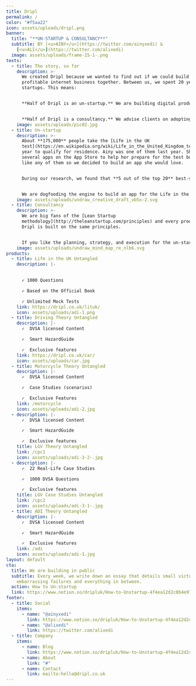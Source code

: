 ```yaml
---
title: Dripl
permalink: /
color: "#f5aa22"
icon: assets/uploads/dripl.png
banner:
  title: "**UN-STARTUP & CONSULTANCY**"
  subtitle: BY [<u>AINY</u>](https://twitter.com/ainyxedi) &
    [<u>ALI</u>](https://twitter.com/alixedi)
  image: assets/uploads/frame-15-1-.png
texts:
  - title: The story, so far
    description: >-
      We created Dripl because we wanted to find out if we could build a
      profitable internet business together. Between us, we spent 20 years at
      startups. This means:


      **Half of Dripl is an un-startup.** We are building digital products but we are not seeking hockey stick growth, looking for venture capital, or working 100-hour weeks.


      **Half of Dripl is a consultancy.** We advise clients on adopting Lean Startup principles in the enterprise. This helps us fund the un-startup, but we are also very good at this.
    image: assets/uploads/pic02.jpg
  - title: Un-startup
    description: >-
      About **175,000** people take the [Life in the UK
      test](https://en.wikipedia.org/wiki/Life_in_the_United_Kingdom_test) every
      year to qualify for residence. Ainy was one of them last year. She tried
      several apps on the App Store to help her prepare for the test but didn't
      like any of them so we decided to build an app she would love.


      During our research, we found that **5 out of the top 20** best-selling apps on the App Store were for test-preparation so we took a step back & built an engine that transforms a spreadsheet of multiple-choice questions into a beautiful, singing-and-dancing test-preparation app for the iPhone.


      We are dogfooding the engine to build an app for the Life in the UK test. This will be followed by more test-preparation apps until we feel we have something reproducible. At this point, we might launch the engine as a **no-code solution for building test-preparation apps.**
    image: assets/uploads/undraw_creative_draft_vb5x-2.svg
  - title: Consultancy
    description: >-
      We are big fans of the [Lean Startup
      methodology](http://theleanstartup.com/principles) and every product at
      Dripl is built on the same principles. 


      If you like the planning, strategy, and execution for the un-startup, **we can help you do the same** for your product or business. [Please reach out  ](mailto:hello@dripl.co.uk) and we will be happy to discuss if we can help you and how.
    image: assets/uploads/undraw_mind_map_re_nlb6.svg
products:
  - title: Life in the UK Untangled
    description: |-
      

      ✓ 1000 Questions

      ✓ Based on the Official Book

      ✓ Unlimited Mock Tests
    link: https://dripl.co.uk/lituk/
    icon: assets/uploads/adi-1.png
  - title: Driving Theory Untangled
    description: |-
      ✓  DVSA licensed Content

      ✓  Smart HazardGuide

      ✓  Exclusive features
    link: https://dripl.co.uk/car/
    icon: assets/uploads/car.jpg
  - title: Motorcycle Theory Untangled
    description: |-
      ✓  DVSA licensed Content

      ✓  Case Studies (scenarios)

      ✓  Exclusive Features
    link: /motorcycle
    icon: assets/uploads/adi-2.jpg
  - description: |-
      ✓  DVSA licensed Content

      ✓  Smart HazardGuide

      ✓  Exclusive features
    title: LGV Theory Untangled
    link: /cpc1
    icon: assets/uploads/adi-3-2-.jpg
  - description: |-
      ✓  22 Real-Life Case Studies

      ✓  1000 DVSA Questions

      ✓  Exclusive features
    title: LGV Case Studies Untangled
    link: /cpc2
    icon: assets/uploads/adi-3-1-.jpg
  - title: ADI Theory Untangled
    description: |-
      ✓  DVSA licensed Content

      ✓  Smart HazardGuide

      ✓  Exclusive features
    link: /adi
    icon: assets/uploads/adi-1.jpg
layout: default
cta:
  title: We are building in public
  subtitle: Every week, we write down an essay that details small victories,
    embarrassing failures and everything in between.
  action: How to Un-startup
  link: https://www.notion.so/dripluk/How-to-Unstartup-4f4ea12d2c8b4e97be3fce5667a08d17
footer:
  - title: Social
    items:
      - name: "@ainyxedi"
        link: https://www.notion.so/dripluk/How-to-Unstartup-4f4ea12d2c8b4e97be3fce5667a08d17#f7cc15e014ad4157a7f44afc5f9f2158
      - name: "@alixedi"
        link: https://twitter.com/alixedi
  - title: Company
    items:
      - name: Blog
        link: https://www.notion.so/dripluk/How-to-Unstartup-4f4ea12d2c8b4e97be3fce5667a08d17
      - name: About
        link: "#"
      - name: Contact
        link: mailto:hello@dripl.co.uk
---
```


